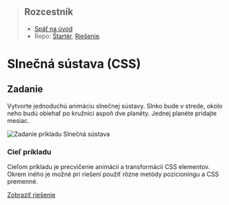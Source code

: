 <div class="hidden">

> ## Rozcestník
> - [Späť na úvod](../../README.md)
> - Repo: [Štartér](/../../tree/main/css/css-planety), [Riešenie](/../../tree/solution/css/css-planety).
</div>

# Slnečná sústava (CSS)

## Zadanie

Vytvorte jednoduchú animáciu slnečnej sústavy. Slnko bude v strede, okolo neho budú obiehať po kružnici aspoň dve planéty. Jednej planéte pridajte mesiac.

![Zadanie príkladu Slnečná sústava](images_planety/zadanie.png)

### Cieľ príkladu

Cieľom príkladu je precvičenie animácií a transformácií CSS elementov. Okrem iného je možné pri riešení použiť rôzne metódy pozicioningu a CSS premenné.

<div class="hidden">

[Zobraziť riešenie](riesenie.md)
</div>